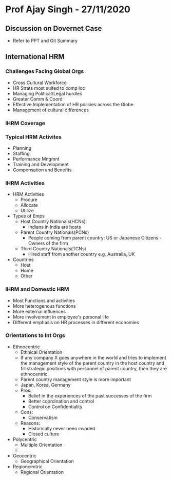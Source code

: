 # Prof Ajay Singh - 27/11/2020

## Discussion on Dovernet Case
- Refer to PPT and Git Summary

## International HRM
### Challenges Facing Global Orgs
- Cross Cultural Workforce
- HR Strats most suited to comp loc
- Managing Political/Legal hurdles
- Greater Comm & Coord
- Effective Implementation of HR policies across the Globe
- Management of cultural differences

### IHRM Coverage

### Typical HRM Activites
- Planning
- Staffing
- Performance Mngmnt
- Training and Development
- Compensation and Benefits

### IHRM Activities
- HRM Activities
	- Procure
	- Allocate
	- Utilize
- Types of Emps
	- Host Country Nationals(HCNs):
		- Indians in India are hosts
	- Parent Country Nationals(PCNs)
		- People coming from parent country: US or Japanese Citizens - Owners of the firm
	- Third Country Nationals(TCNs)
		- Hired staff from another country e.g. Australia, UK
- Countries
	- Host
	- Home
	- Other

### IHRM and Domestic HRM
- Most Functions and activities
- More heterogenous functions
- More external influences
- More involvement in employee's personal life
- Different emphasis on HR processes in different economies

### Orientations to Int Orgs
- Ethnocentric
	- Ethnical Orientation
	- If any company X goes anywhere in the world and tries to implement the management style of the parent country in the host country and fill strategic positions with personnel of parent country, then they are ethnocentric
	- Parent country management style is more important
	- Japan, Korea, Germany
	- Pros:
		- Belief in the experiences of the past successes of the firm
		- Better coordination and control
		- Control on Confidentiality
	- Cons:
		- Conservatism
	- Reasons:
		- Historically never been invaded
		- Closed culture
- Polycentric
	- Multiple Orientation
	- 
- Geocentric
	- Geographical Orientation
- Regioncentric
	- Regional Orientation